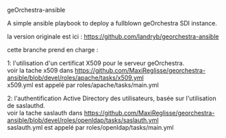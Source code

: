 geOrchestra-ansible

A simple ansible playbook to deploy a fullblown geOrchestra SDI instance.

la version originale est ici : https://github.com/landryb/georchestra-ansible

cette branche prend en charge :

1: l'utilisation d'un certificat X509 pour le serveur geOrchestra.  
voir la tache x509 dans https://github.com/MaxiReglisse/georchestra-ansible/blob/devel/roles/apache/tasks/x509.yml  
x509.yml est appelé par roles/apache/tasks/main.yml

2: l'authentification Active Directory des utilisateurs, basée sur l'utilisation de saslauthd.   
voir la tache saslauth dans https://github.com/MaxiReglisse/georchestra-ansible/blob/devel/roles/openldap/tasks/saslauth.yml  
saslauth.yml est appelé par roles/openldap/tasks/main.yml


